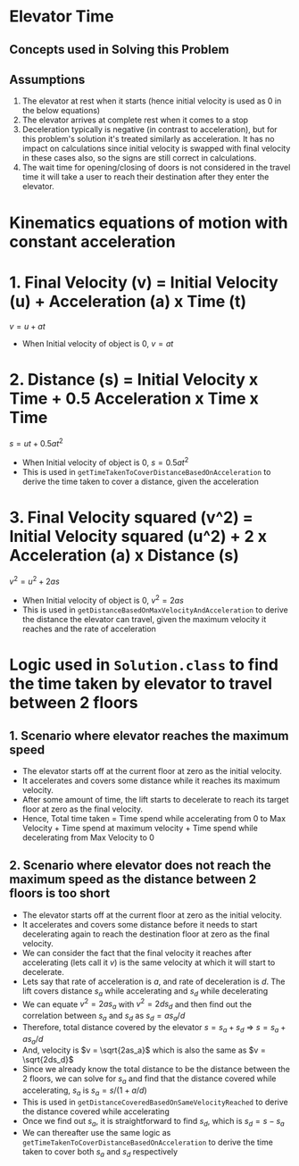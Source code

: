 # Elevator Time

## Concepts used in Solving this Problem

## Assumptions
1. The elevator at rest when it starts (hence initial velocity is used as 0 in the below equations)
2. The elevator arrives at complete rest when it comes to a stop
3. Deceleration typically is negative (in contrast to acceleration), but for this problem's solution it's treated similarly as acceleration. It has no impact on calculations since initial velocity is swapped with final velocity in these cases also, so the signs are still correct in calculations.
4. The wait time for opening/closing of doors is not considered in the travel time it will take a user to reach their destination after they enter the elevator.

# Kinematics equations of motion with constant acceleration 
# 1. Final Velocity (v) = Initial Velocity (u) + Acceleration (a) x Time (t)
$v = u + at$
- When Initial velocity of object is 0, $v = at$

# 2. Distance (s) = Initial Velocity x Time + 0.5 Acceleration x Time x Time
$s = ut + 0.5at^2$
- When Initial velocity of object is 0, $s = 0.5at^2$
- This is used in ```getTimeTakenToCoverDistanceBasedOnAcceleration``` to derive the time taken to cover a distance, given the acceleration

# 3. Final Velocity squared (v^2) = Initial Velocity squared (u^2) + 2 x Acceleration (a) x Distance (s)
$v^2 = u^2 + 2as$
- When Initial velocity of object is 0, $v^2 = 2as$
- This is used in ```getDistanceBasedOnMaxVelocityAndAcceleration``` to derive the distance the elevator can travel, given the maximum velocity it reaches and the rate of acceleration

# Logic used in ```Solution.class``` to find the time taken by elevator to travel between 2 floors
## 1. Scenario where elevator reaches the maximum speed
- The elevator starts off at the current floor at zero as the initial velocity. 
- It accelerates and covers some distance while it reaches its maximum velocity.
- After some amount of time, the lift starts to decelerate to reach its target floor at zero as the final velocity.
- Hence, Total time taken = Time spend while accelerating from 0 to Max Velocity + Time spend at maximum velocity + Time spend while decelerating from Max Velocity to 0
## 2. Scenario where elevator does not reach the maximum speed as the distance between 2 floors is too short
- The elevator starts off at the current floor at zero as the initial velocity.
- It accelerates and covers some distance before it needs to start decelerating again to reach the destination floor at zero as the final velocity.  
- We can consider the fact that the final velocity it reaches after accelerating (lets call it $v$) is the same velocity at which it will start to decelerate.
- Lets say that rate of acceleration is $a$, and rate of deceleration is $d$. The lift covers distance $s_a$ while accelerating and $s_d$ while decelerating 
- We can equate $v^2 = 2as_a$ with $v^2 = 2ds_d$ and then find out the correlation between $s_a$ and $s_d$ as $s_d=as_a/d$
- Therefore, total distance covered by the elevator $s = s_a + s_d$ => $s = s_a + as_a/d$
- And, velocity is $v = \sqrt{2as_a}$ which is also the same as $v = \sqrt{2ds_d}$ 
- Since we already know the total distance to be the distance between the 2 floors, we can solve for $s_a$ and find that the distance covered while accelerating, $s_a$ is $s_a = s / ( 1 + a/d)$
- This is used in ```getDistanceCoveredBasedOnSameVelocityReached``` to derive the distance covered while accelerating
- Once we find out $s_a$, it is straightforward to find $s_d$, which is $s_d = s - s_a$ 
- We can thereafter use the same logic as ```getTimeTakenToCoverDistanceBasedOnAcceleration``` to derive the time taken to cover both $s_a$ and $s_d$ respectively